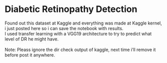 # Diabetic Retinopathy Detection

Found out this dataset at Kaggle and everything was made at Kaggle kernel, i just posted here so i can save the notebook with results.
<br>
I used transfer learning with a VGG19 architecture to try to predict what level of DR he might have.
<br>
<br>
Note: Pleass ignore the dir check output of kaggle, next time i’ll remove it before post it anywhere.
